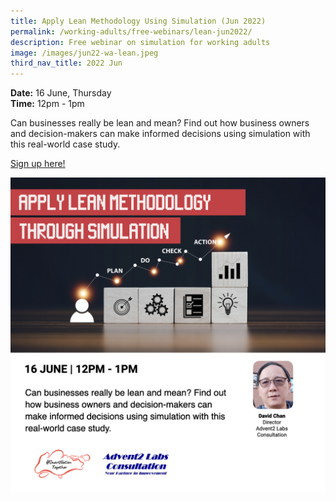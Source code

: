 ```yaml
---
title: Apply Lean Methodology Using Simulation (Jun 2022)
permalink: /working-adults/free-webinars/lean-jun2022/
description: Free webinar on simulation for working adults
image: /images/jun22-wa-lean.jpeg
third_nav_title: 2022 Jun
---
```

**Date:** 16 June, Thursday
<br> **Time:** 12pm - 1pm

Can businesses really be lean and mean? Find out how business owners and decision-makers can make informed decisions using simulation with this real-world case study.   

[Sign up here!](https://go.gov.sg/wa-lean-jun22)

![Free webinar on simulation for working adults](/images/jun22-updated-wa-lean.jpeg)